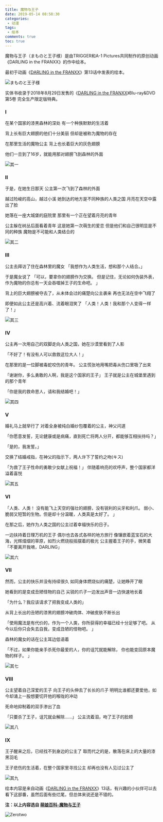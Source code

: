 ```yaml
---
title: 魔物与王子
date: 2019-05-14 08:58:30
categories:
 - 动漫
tags:
 - 绘本
comments: true
toc: true
---
```


魔物与王子（まものと王子様）是由TRIGGER和A-1 Pictures共同制作的原创动画《DARLING in the FRANXX》的作中绘本。

最初于动画《[DARLING in the FRANXX](https://zh.moegirl.org/DARLING_in_the_FRANXX "DARLING in the FRANXX")》第13话中发表的绘本。

![まものと王子様](/img/The_Beast_and_the_Prince_.png)

实体书收录于2018年8月29日发售的《[DARLING in the FRANXX](https://zh.moegirl.org/DARLING_in_the_FRANXX "DARLING in the FRANXX")》Blu-ray&DVD第5卷 完全生产限定版特典。

<!--more-->

### Ⅰ

在某个国家的漆黑森林的深处
有一个种族默默的生活着

背上长有巨大翅膀的他们十分美丽
但却是被称为魔物的存在

在那里生活的魔物公主
背上也长着巨大的灰色翅膀

他们一旦到了16岁，就能用那对翅膀飞到森林的外面

![其一](/img/The_Beast_and_the_Prince01.jpg)


### Ⅱ

于是，在她生日那天
公主第一次飞到了森林的外面

越过险峻的高山，越过小溪
她到达的地方是不同种族的人类之国
月亮在天空中露出了脸

她落在一座大城堡的庭院里
那里有一个正在望着月亮的青年

公主躲在树丛后面看着青年
这是她第一次萌生的爱恋
但是他们和自己很明显是不同的种族
魔物是不可能和人类结合的

![其二](/img/The_Beast_and_the_Prince02.jpg)

### Ⅲ

公主去拜访了住在森林里的魔女
「我想作为人类生活，想和那个人结合。」

于是魔女说了
「可以，要拿你的翅膀作为交换。
但是记住，无论如何伪装外表，
作为魔物的你总有一天会吞噬掉王子的生命吧。 」

背上的巨大翅膀被夺去了，从未体会过的痛楚向公主袭来
再也无法在空中飞翔了

即便如此公主还是高兴着、流着眼泪笑了
「人类！人类！我和那个人变得一样了！」

![其三](/img/The_Beast_and_the_Prince03.jpg)

<!--more-->

### Ⅳ

公主再一次用自己的双脚走向人类之国，她在沙漠里看到了人影

「不好了！有没有人可以救救这位大人！」

在那里的是一位脚被毒蛇咬伤的青年。
公主慌张地用嘴把毒从伤口里吸了出来

「谢谢你，多么勇敢的人啊，我是这个国家的王子」
王子就是公主在城堡里遇到的那个青年

「你是我的救命恩人，请和我结婚吧！」

![其四](/img/The_Beast_and_the_Prince04.jpg)

### Ⅴ

婚礼马上就举行了
对着全身被纯白婚纱包覆着的公主，神父问道

「你愿意发誓，无论健康或是病痛，直到死亡将两人分开，都能够互相扶持吗？」

「是的，我发誓。」

交换了结婚戒指，在神父的指示下，两人许下了誓约之吻(キス)

「为救了王子性命的勇敢少女献上祝福！」
伴随着响亮的欢呼声，整个国家都洋溢着喜悦

![其五](/img/The_Beast_and_the_Prince05.jpg)

### Ⅵ

「人类、人类！
没有能飞上天空的强壮的翅膀，没有锐利的尖牙和利爪。
弱小、脆弱又短暂的生物。但是却十分温暖，人类真是太好了。 」

在那之后，她作为人类之国的公主过着幸福快乐的日子。

一边扶持着日理万机的王子
偶尔也去各式各样的地方旅行
像镶嵌着蓝宝石的大海，光辉熠熠的草原，如烈火燃烧般摇摆着的极光
公主握着王子的手，微笑着
「不要离开我唷，DARLING」

![其六](/img/The_Beast_and_the_Prince06.jpg)

### Ⅶ

然而，公主的快乐并没有持续很久
如同身体燃烧似的痛楚，让她睁开了眼

她看到的是变成丑陋怪物的自己
尖锐的爪子一边发出声音一边快速地长着

「为什么？我应该请求了把我变成人类的」

从背上长出的丑陋的漆黑的翅膀冲破肉体、冲破皮肤不断长出

「使用魔法是有代价的，作为一个人类，你所获得的幸福已经十分足够了吧。
从今以后你只会失去自我，变成丑陋的怪物吧。 」

森林的魔女的话在公主耳边低语着

「不过，如果你能亲手杀死你最爱的人，你的诅咒就能解除，
你也能变回原本魔物的样子。 」

![其七](/img/The_Beast_and_the_Prince07.jpg)

### Ⅷ

公主望着自己深爱的王子
向王子的头伸去了长长的爪子
明明比谁都还要爱他，如今却涌上一股想要切开他的喉咙的冲动

死命地抑制着的双手渗出了血

「只要杀了王子，诅咒就会解除……」
公主流着泪，吻了王子的脸颊

![其八](/img/The_Beast_and_the_Prince08.jpg)

### Ⅸ

王子醒来之后，已经找不到身边的公主了
取而代之的是，散落在床上的大量的漆黑羽毛

王子悲伤的生活着，在整个国家里寻找公主
却再也没有人见过公主了

![其九](/img/The_Beast_and_the_Prince09.jpg)

绘本内容是来自动画《[DARLING in the FRANXX](https://zh.moegirl.org/DARLING_in_the_FRANXX)》13话，有兴趣的小伙伴可以去看下这部番，虽然后面有些烂尾，但总体来说还是不错的。

**注：以上内容选自 [萌娘百科-魔物与王子](https://zh.moegirl.org/%E9%AD%94%E7%89%A9%E4%B8%8E%E7%8E%8B%E5%AD%90)**

![Zerotwo](/img/Zerotwo_002.jpg)
